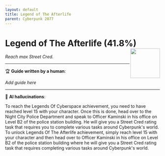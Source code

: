 ```yaml
---
layout: default
title: Legend of The Afterlife
parent: Cyberpunk 2077
---
```


# Legend of The Afterlife (41.8%) <img align="right" src="https://cdn.cloudflare.steamstatic.com/steamcommunity/public/images/apps/1091500/997859e0c89dda10f11a091a566999e68e6f9ce3.jpg" width="96" height="96">

_Reach max Street Cred._

---

:trophy: **Guide written by a human**:

_Add guide here_

---

:robot: **AI hallucinations**:

To reach the Legends Of Cyberspace achievement, you need to have reached level 15 with your character. Once this is done, head over to the Night City Police Department and speak to Officer Kaminski in his office on Level B2 of the police station building. He will give you a Street Cred rating task that requires you to complete various tasks around Cyberpunk's world.
To unlock Legends Of The Afterlife achievement, simply reach level 15 with your character and then head over to Officer Kaminski in his office on Level B2 of the police station building where he will give you a Street Cred rating task that requires completing various tasks around Cyberpunk's world.
